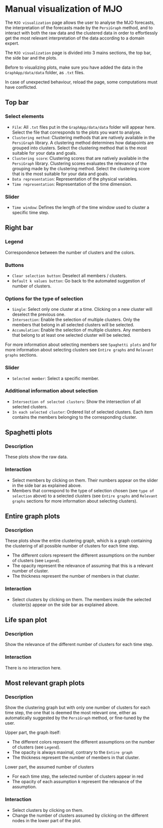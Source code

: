 
Manual visualization of MJO
===============================================================================

The `MJO visualization` page allows the user to analyse the MJO forecasts, the interpretation of the forecasts made by the `PersiGraph` method, and to interact with both the raw data and the clustered data in order to effortlessly get the most relevant interpretation of the data according to a domain expert.

The `MJO visualization` page is divided into 3 mains sections, the top bar, the side bar and the plots.

Before to visualizing plots, make sure you have added the data in the `GraphApp/data/data` folder, as `.txt` files.

In case of unexpected behaviour, reload the page, some computations must have conflicted.

Top bar
-------------------------------------------------------------------------------

### Select elements

- `File`: All `.txt` files put in the `GraphApp/data/data` folder will appear here. Select the file that corresponds to the plots you want to analyse.
- `Clustering method`: Clustering methods that are natively available in the `PersiGraph` library. A clustering method determines how datapoints are grouped into clusters. Select the clustering method that is the most suitable for your data and goals.
- `Clustering score`: Clustering scores that are natively available in the `PersiGraph` library. Clustering scores evaluates the relevance of the grouping made by the clustering method. Select the clustering score that is the most suitable for your data and goals.
- `Data representation`: Representation of the physical variables.
- `Time representation`: Representation of the time dimension.

### Slider

- `Time window`: Defines the length of the time window used to cluster a specific time step.

Right bar
-------------------------------------------------------------------------------

### Legend

Correspondence between the number of clusters and the colors.

### Buttons

- `Clear selection button`: Deselect all members / clusters.
- `Default k values button`: Go back to the automated suggestion of number of clusters.

### Options for the type of selection

- `Single`: Select only one cluster at a time. Clicking on a new cluster will deselect the previous one.
- `Intersection`: Enable the selection of multiple clusters. Only the members that belong in all selected clusters will be selected.
- `Accumulation`: Enable the selection of multiple clusters. Any members that belong to at least one selected cluster will be selected.

For more information about selecting members see `Spaghetti plots` and for more information about selecting clusters see `Entire graphs` and `Relevant graphs` sections.

### Slider

- `Selected member`: Select a specific member.

### Additional information about selection

- `Intersection of selected clusters`: Show the intersection of all selected clusters.
- `In each selected cluster`: Ordered list of selected clusters. Each item contains the members belonging to the corresponding cluster.

Spaghetti plots
-------------------------------------------------------------------------------

### Description

These plots show the raw data.

### Interaction

- Select members by clicking on them. Their numbers appear on the slider in the side bar as explained above.
- Members that correspond to the type of selection chosen (see `type of selection` above) to a selected clusters (see `Entire graphs` and `Relevant graphs` sections for more information about selecting clusters).

Entire graph plots
-------------------------------------------------------------------------------

### Description

These plots show the entire clustering graph, which is a graph containing the clustering of all possible number of clusters for each time step.

- The different colors represent the different assumptions on the number of clusters (see `Legend`).
- The opacity represent the relevance of assuming that this is a relevant number of cluster.
- The thickness represent the number of members in that cluster.

### Interaction

- Select clusters by clicking on them. The members inside the selected cluster(s) appear on the side bar as explained above.

Life span plot
-------------------------------------------------------------------------------

### Description

Show the relevance of the different number of clusters for each time step.
### Interaction

There is no interaction here.

Most relevant graph plots
-------------------------------------------------------------------------------

### Description

Show the clustering graph but with only one number of clusters for each time step, the one that is deemed the most relevant one, either as automatically suggested by the `PersiGraph` method, or fine-tuned by the user.

Upper part, the graph itself:

- The different colors represent the different assumptions on the number of clusters (see `Legend`).
- The opacity is always maximal, contrary to the `Entire graph`
- The thickness represent the number of members in that cluster.

Lower part, the assumed number of clusters

- For each time step, the selected number of clusters appear in red
- The opacity of each assumption $k$ represent the relevance of the assumption.

### Interaction

- Select clusters by clicking on them.
- Change the number of clusters assumed by clicking on the different nodes in the lower part of the plot.
